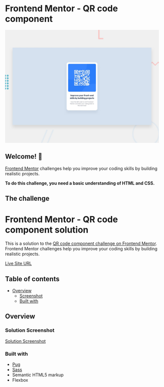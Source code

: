 # Frontend Mentor - QR code component

![Design preview for the QR code component coding challenge](./images/preview.jpg)

## Welcome! 👋

[Frontend Mentor](https://www.frontendmentor.io) challenges help you improve your coding skills by building realistic projects.

**To do this challenge, you need a basic understanding of HTML and CSS.**

## The challenge

# Frontend Mentor - QR code component solution

This is a solution to the [QR code component challenge on Frontend Mentor](https://www.frontendmentor.io/challenges/qr-code-component-iux_sIO_H). Frontend Mentor challenges help you improve your coding skills by building realistic projects. 

[Live Site URL](https://maxelonej.github.io/challenges/frontendmentor/qr-code-component)

## Table of contents

- [Overview](#overview)
  - [Screenshot](#solution-screenshot)
  - [Built with](#built-with)

## Overview

### Solution Screenshot
[Solution Screenshot](./images/solution.png)

### Built with

- [Pug](https://pugjs.org/)
- [Sass](https://sass-scss.ru/)
- Semantic HTML5 markup
- Flexbox
